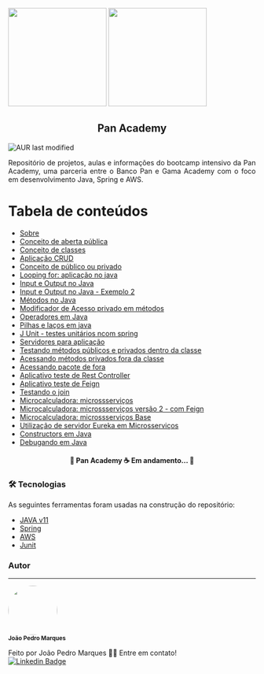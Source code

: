 <p float="left">
  <img src="https://bancopan.corporate.gama.academy/wp-content/uploads/sites/10/2021/08/logo-Positivo.png" width="200px"/>
  <img src="https://bancopan.corporate.gama.academy/wp-content/uploads/sites/10/2021/08/gama-academy-logo-horizontal-verde-preto.png" width="200"/> 
  <h2 align="center"> Pan Academy</h2>
  <img align="center" alt="AUR last modified" src="https://img.shields.io/github/last-commit/joaopedro-marques/pan-academy">
  
</p>

<p id="Sobre" align="Justify">Repositório de projetos, aulas e informações do bootcamp intensivo da Pan Academy, uma parceria entre o Banco Pan e Gama Academy com o foco em desenvolvimento Java, Spring e AWS. </p>

Tabela de conteúdos
=================
<!--ts-->
   * [Sobre](#Sobre)
   * [Conceito de aberta pública](https://github.com/joaopedro-marques/pan-academy/tree/main/AcessoPublic)
   * [Conceito de classes](https://github.com/joaopedro-marques/pan-academy/tree/main/AppClasses)
   * [Aplicação CRUD](https://github.com/joaopedro-marques/pan-academy/tree/main/AppCrud)
   * [Conceito de público ou privado](https://github.com/joaopedro-marques/pan-academy/tree/main/AulaPrivadoPublico)
   * [Looping for: aplicação no java](https://github.com/joaopedro-marques/pan-academy/tree/main/For)
   * [Input e Output no Java](https://github.com/joaopedro-marques/pan-academy/tree/main/InputOutput)
   * [Input e Output no Java - Exemplo 2](https://github.com/joaopedro-marques/pan-academy/tree/main/InputOutput)
   * [Métodos no Java](https://github.com/joaopedro-marques/pan-academy/tree/main/Metodos)
   * [Modificador de Acesso privado em métodos](https://github.com/joaopedro-marques/pan-academy/tree/main/ModificadorAcessoPrivate)
   * [Operadores em Java](https://github.com/joaopedro-marques/pan-academy/tree/main/Operadores)
   * [Pilhas e laços em java](https://github.com/joaopedro-marques/pan-academy/tree/main/PilhasLacos)
   * [J Unit - testes unitários ncom spring](https://github.com/joaopedro-marques/pan-academy/tree/main/ProjectJunit)
   * [Servidores para aplicação](https://github.com/joaopedro-marques/pan-academy/tree/main/Servers)
   * [Testando métodos públicos e privados dentro da classe](https://github.com/joaopedro-marques/pan-academy/tree/main/TestantoNaMesmaClasse)
   * [Acessando métodos privados fora da classe](https://github.com/joaopedro-marques/pan-academy/tree/main/VendoClassePrivateDeFora)
   * [Acessando pacote de fora](https://github.com/joaopedro-marques/pan-academy/tree/main/VendoPacoteExterno)
   * [Aplicativo teste de Rest Controller](https://github.com/joaopedro-marques/pan-academy/tree/main/app1)
   * [Aplicativo teste de Feign](https://github.com/joaopedro-marques/pan-academy/tree/main/app2)
   * [Testando o join](https://github.com/joaopedro-marques/pan-academy/tree/main/join)
   * [Microcalculadora: microssserviços](https://github.com/joaopedro-marques/pan-academy/tree/main/micro_calculador)
   * [Microcalculadora: microssserviços versão 2 - com Feign](https://github.com/joaopedro-marques/pan-academy/tree/main/micro_calculadora)
   * [Microcalculadora: microssserviços Base](https://github.com/joaopedro-marques/pan-academy/tree/main/micro_tabela)
   * [Utilização de servidor Eureka em Microsserviços](https://github.com/joaopedro-marques/pan-academy/tree/main/servidor-.eureka)
   * [Constructors em Java](https://github.com/joaopedro-marques/pan-academy/tree/main/z-contructores)
   * [Debugando em Java](https://github.com/joaopedro-marques/pan-academy/tree/main/micro_tabela)
<!--te-->

<h4 align="center"> 
🔨  Pan Academy ☕ Em andamento... 🔨
</h4>

### 🛠 Tecnologias

As seguintes ferramentas foram usadas na construção do repositório:

- [JAVA v11](https://docs.oracle.com/en/java/javase/11/)
- [Spring](https://spring.io/)
- [AWS](https://docs.aws.amazon.com/)
- [Junit](https://junit.org/junit5/)


### Autor
---

 <img style="border-radius: 50%;" src="https://avatars.githubusercontent.com/u/64924032?s=400&u=32a74f0cb09f0972475d6ab43c656aa5fec0b22b&v=4" width="100px;" alt=""/>
 <br />
 <sub><b>João Pedro Marques</b></sub></a>


Feito por João Pedro Marques 👋🏽 Entre em contato!
<br>
[![Linkedin Badge](https://img.shields.io/badge/-João-blue?style=flat-square&logo=Linkedin&logoColor=white&link=https://www.linkedin.com/in/joao-pedro-marques-mourao/)](https://www.linkedin.com/in/joao-pedro-marques-mourao/)
